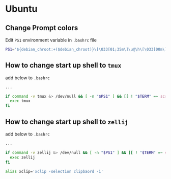 # Ubuntu

## Change Prompt colors

Edit `PS1` environment variable in `.bashrc` file

```bash
PS1='${debian_chroot:+($debian_chroot)}\[\033[01;35m\]\u@\h\[\033[00m\]:\[\033[01;33m\]\w\[\033[00m\]\$ '
```

## How to change start up shell to `tmux`

add below to `.bashrc`

```bash
...

if command -v tmux &> /dev/null && [ -n "$PS1" ] && [[ ! "$TERM" =~ screen ]] && [[ ! "$TERM" =~ tmux ]] && [ -z "$TMUX" ]; then
  exec tmux
fi
```


## How to change start up shell to `zellij`

add below to `.bashrc`

```bash
...

if command -v zellij &> /dev/null && [ -n "$PS1" ] && [[ ! "$TERM" =~ screen ]] && [[ ! "$TERM" =~ zellij ]] && [ -z "$ZELLIJ" ]; then
  exec zellij
fi

alias xclip='xclip -selection clipbaord -i'
```
